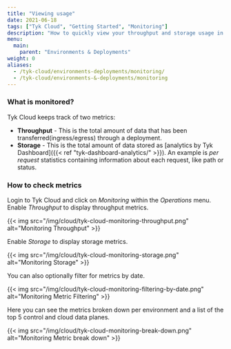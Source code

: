```yaml
---
title: "Viewing usage"
date: 2021-06-18
tags: ["Tyk Cloud", "Getting Started", "Monitoring"]
description: "How to quickly view your throughput and storage usage in your Tyk Cloud installation"
menu:
  main:
    parent: "Environments & Deployments"
weight: 0
aliases:
  - /tyk-cloud/environments-deployments/monitoring/
  - /tyk-cloud/environments-&-deployments/monitoring
---
```


### What is monitored?

Tyk Cloud keeps track of two metrics:

- **Throughput** - This is the total amount of data that has been transferred(ingress/egress) through a deployment.
- **Storage** - This is the total amount of data stored as [analytics by Tyk Dashboard]({{< ref "tyk-dashboard-analytics/" >}}). An example is _per request_ statistics containing information about each request, like path or status.

### How to check metrics

Login to Tyk Cloud and click on _Monitoring_ within the _Operations_ menu. Enable _Throughput_ to display throughput metrics.

{{< img src="/img/cloud/tyk-cloud-monitoring-throughput.png" alt="Monitoring Throughput" >}}

Enable _Storage_ to display storage metrics.

{{< img src="/img/cloud/tyk-cloud-monitoring-storage.png" alt="Monitoring Storage" >}}

You can also optionally filter for metrics by date.

{{< img src="/img/cloud/tyk-cloud-monitoring-filtering-by-date.png" alt="Monitoring Metric Filtering" >}}

Here you can see the metrics broken down per environment and a list of the top 5 control and cloud data planes.

{{< img src="/img/cloud/tyk-cloud-monitoring-break-down.png" alt="Monitoring Metric break down" >}}
